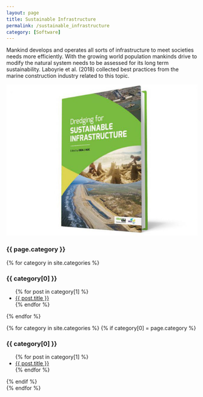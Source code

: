 ```yaml
---
layout: page
title: Sustainable Infrastructure
permalink: /sustainable_infrastructure
category: [Software]
---
```


Mankind develops and operates all sorts of infrastructure to meet societies needs more efficiently. With the growing world population mankinds drive to modify the natural system needs to be assessed for its long term sustainability. Laboyrie et al. (2018) collected best practices from the marine construction industry related to this topic.

<img src="assets/images/Dredging_for_Sustainable_Infrastructure.png" alt="Dredging for Sustainable Infrastructure">

<h3>{{ page.category }}</h3>

{% for category in site.categories %}
  <h3>{{ category[0] }}</h3>
  <ul>
    {% for post in category[1] %}
      <li><a href="{{ post.url }}">{{ post.title }}</a></li>
    {% endfor %}
  </ul>
{% endfor %}

{% for category in site.categories %}
  {% if category[0] = page.category %}
    <h3>{{ category[0] }}</h3>
    <ul>
      {% for post in category[1] %}
        <li><a href="{{ post.url }}">{{ post.title }}</a></li>
      {% endfor %}
    </ul>
  {% endif %}  
{% endfor %}

